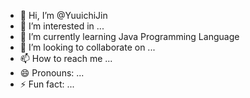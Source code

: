 - 👋 Hi, I’m @YuuichiJin
- 👀 I’m interested in ...
- 🌱 I’m currently learning Java Programming Language 
- 💞️ I’m looking to collaborate on ...
- 📫 How to reach me ...
- 😄 Pronouns: ...
- ⚡ Fun fact: ...

<!---
YuuichiJin/YuuichiJin is a ✨ special ✨ repository because its `README.md` (this file) appears on your GitHub profile.
You can click the Preview link to take a look at your changes.
--->
